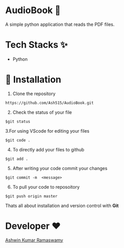# AudioBook  📓
A simple python application that reads the PDF files.

# Tech Stacks ✨
- Python

# 🚀&nbsp;Installation 
1. Clone the repository 
```
https://github.com/Ash515/AudioBook.git
```
2. Check the status of your file 
```
$git status
```

3.For using VScode for editing your files 
```
$git code .
```
4. To directly add your files to github
```
$git add .
```
5. After writing your code commit your changes 
```
$git commit -m  <message>
```
6. To pull your code to reposoitory
```
$git push origin master
```
Thats all about installation and version control with **Git**

# Developer ❤
[Ashwin Kumar Ramaswamy](https://github.com/Ash515)
